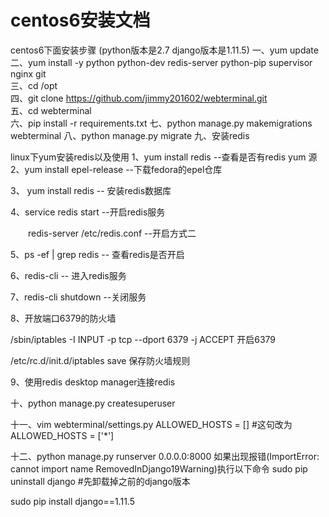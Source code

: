 # centos6安装文档
centos6下面安装步骤  (python版本是2.7  django版本是1.11.5)
一、yum update  
二、yum install -y python python-dev redis-server python-pip supervisor nginx git  
三、cd /opt  
四、git clone https://github.com/jimmy201602/webterminal.git  
五、cd webterminal  
六、pip install -r requirements.txt
七、python manage.py makemigrations webterminal
八、python manage.py migrate
九、安装redis

linux下yum安装redis以及使用
1、yum install redis      --查看是否有redis   yum 源
2、yum install epel-release    --下载fedora的epel仓库

3、 yum install redis    -- 安装redis数据库

4、service redis start    --开启redis服务

　　redis-server /etc/redis.conf   --开启方式二

5、ps -ef | grep redis   -- 查看redis是否开启

6、redis-cli       -- 进入redis服务

7、redis-cli  shutdown      --关闭服务

8、开放端口6379的防火墙

/sbin/iptables -I INPUT -p tcp --dport 6379  -j ACCEPT   开启6379

 /etc/rc.d/init.d/iptables save                           保存防火墙规则

9、使用redis  desktop manager连接redis

十、python manage.py createsuperuser

十一、vim webterminal/settings.py
ALLOWED_HOSTS = []   #这句改为  ALLOWED_HOSTS = ['*']

十二、python manage.py runserver 0.0.0.0:8000
如果出现报错(ImportError: cannot import name RemovedInDjango19Warning)执行以下命令 
sudo pip uninstall django           #先卸载掉之前的django版本

sudo pip install django==1.11.5

